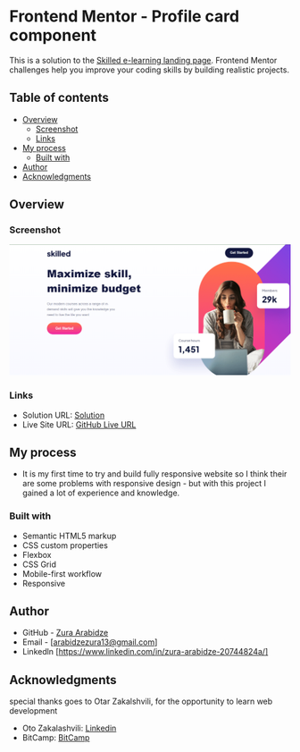 # Frontend Mentor - Profile card component

This is a solution to the [Skilled e-learning landing page](https://www.frontendmentor.io/challenges/skilled-elearning-landing-page-S1ObDrZ8q). Frontend Mentor challenges help you improve your coding skills by building realistic projects.

## Table of contents

- [Overview](#overview)
  - [Screenshot](#screenshot)
  - [Links](#links)
- [My process](#my-process)
  - [Built with](#built-with)
- [Author](#author)
- [Acknowledgments](#acknowledgments)

## Overview

### Screenshot

![](images/Screenshot1%202022-10-08%20121519.png)

### Links

- Solution URL: [Solution](https://github.com/zuraba3/Skilled-E-Learning-Page)
- Live Site URL: [GitHub Live URL](https://zuraba3.github.io/Skilled-E-Learning-Page/)

## My process

- It is my first time to try and build fully responsive website so I think their are some problems with responsive design - but with this project I gained a lot of experience and knowledge.

### Built with

- Semantic HTML5 markup
- CSS custom properties
- Flexbox
- CSS Grid
- Mobile-first workflow
- Responsive

## Author

- GitHub - [Zura Arabidze](https://github.com/zuraba3)
- Email - [arabidzezura13@gmail.com]
- Linkedln [https://www.linkedin.com/in/zura-arabidze-20744824a/]

## Acknowledgments

special thanks goes to Otar Zakalshvili, for the opportunity to learn web development

- Oto Zakalashvili: [Linkedin](https://www.linkedin.com/in/otarza/)
- BitCamp: [BitCamp](https://www.bitcamp.ge/)
